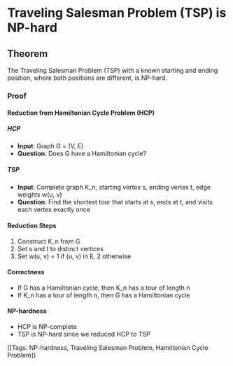 # Traveling Salesman Problem (TSP) is NP-hard

## Theorem

The Traveling Salesman Problem (TSP) with a known starting and ending position, where both positions are different, is NP-hard.

### Proof

#### Reduction from Hamiltonian Cycle Problem (HCP)

##### HCP

* **Input**: Graph G = (V, E)
* **Question**: Does G have a Hamiltonian cycle?

##### TSP

* **Input**: Complete graph K_n, starting vertex s, ending vertex t, edge weights w(u, v)
* **Question**: Find the shortest tour that starts at s, ends at t, and visits each vertex exactly once

#### Reduction Steps

1. Construct K_n from G
2. Set s and t to distinct vertices
3. Set w(u, v) = 1 if (u, v) in E, 2 otherwise

#### Correctness

* If G has a Hamiltonian cycle, then K_n has a tour of length n
* If K_n has a tour of length n, then G has a Hamiltonian cycle

#### NP-hardness

* HCP is NP-complete
* TSP is NP-hard since we reduced HCP to TSP

[[Tags: NP-hardness, Traveling Salesman Problem, Hamiltonian Cycle Problem]]